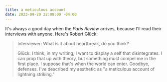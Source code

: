```yaml
---
title: a meticulous account
date: 2023-09-20 22:08:00 -04:00
---
```


It's always a good day when the *Paris Review* arrives, because I'll read their interviews with anyone. Here's Robert Glück:

>Interviewer: What is it about heartbreak, do you think?
>
>Glück: I think, in my writing, I want to display a self that disintegrates. I can prop that up with theory, but something must compel me in the first place. I suppose that's when the world can enter. Goodbye, defenses. I've described my aesthetic as "a meticulous account of lightning striking."